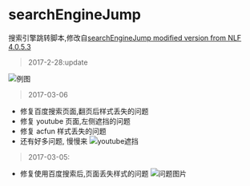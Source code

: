 # searchEngineJump
搜索引擎跳转脚本,修改自[searchEngineJump modified version from NLF 4.0.5.3](https://greasyfork.org/zh-CN/scripts/18315-searchenginejump-modified-version-from-nlf)

> 2017-2-28:update

![例图](http://iqingxin.cn/uploads/kindeditor/2017/2/95266906-fda3-11e6-9e5b-525400b9929d.png)

> 2017-03-06

- 修复百度搜索页面,翻页后样式丢失的问题
- 修复 youtube 页面,左侧遮挡的问题
- 修复 acfun 样式丢失的问题
- 还有好多问题, 慢慢来
![youtube遮挡](http://odp4cbmbx.bkt.clouddn.com/youtube3-6.png)

> 2017-03-05:

- 修复使用百度搜索后,页面丢失样式的问题
![问题图片](http://odp4cbmbx.bkt.clouddn.com/%E9%97%AE%E9%A2%98.png)
